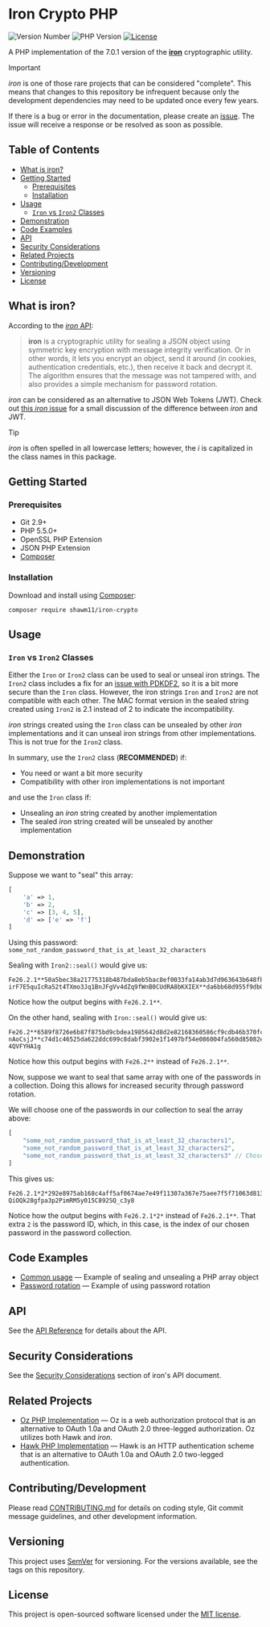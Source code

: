 <!-- omit in toc -->
# Iron Crypto PHP

![Version Number](https://img.shields.io/packagist/v/shawm11/iron-crypto.svg)
![PHP Version](https://img.shields.io/packagist/php-v/shawm11/iron-crypto.svg)
[![License](https://img.shields.io/github/license/shawm11/iron-crypto-php.svg)](LICENSE.md)

A PHP implementation of the 7.0.1 version of the [**iron**](https://github.com/hapijs/iron)
cryptographic utility.

> [!IMPORTANT]
> _iron_ is one of those rare projects that can be considered "complete". This
> means that changes to this repository be infrequent because only the
> development dependencies may need to be updated once every few years.
>
> If there is a bug or error in the documentation, please create an
> [issue](https://github.com/shawm11/iron-crypto-php/issues). The issue will
> receive a response or be resolved as soon as possible.

<!-- omit in toc -->
## Table of Contents

- [What is iron?](#what-is-iron)
- [Getting Started](#getting-started)
  - [Prerequisites](#prerequisites)
  - [Installation](#installation)
- [Usage](#usage)
  - [`Iron` vs `Iron2` Classes](#iron-vs-iron2-classes)
- [Demonstration](#demonstration)
- [Code Examples](#code-examples)
- [API](#api)
- [Security Considerations](#security-considerations)
- [Related Projects](#related-projects)
- [Contributing/Development](#contributingdevelopment)
- [Versioning](#versioning)
- [License](#license)

## What is iron?

According to the [_iron_ API](https://hapi.dev/module/iron/api/?v=7.0.1):

> **iron** is a cryptographic utility for sealing a JSON object using symmetric
> key encryption with message integrity verification. Or in other words, it lets
> you encrypt an object, send it around (in cookies, authentication credentials,
> etc.), then receive it back and decrypt it. The algorithm ensures that the
> message was not tampered with, and also provides a simple mechanism for
> password rotation.

_iron_ can be considered as an alternative to JSON Web Tokens (JWT). Check out
[this _iron_ issue](https://github.com/hapijs/iron/issues/30) for a small
discussion of the difference between _iron_ and JWT.

> [!TIP]
> _iron_ is often spelled in all lowercase letters; however, the _i_ is
> capitalized in the class names in this package.

## Getting Started

### Prerequisites

- Git 2.9+
- PHP 5.5.0+
- OpenSSL PHP Extension
- JSON PHP Extension
- [Composer](https://getcomposer.org/)

### Installation

Download and install using [Composer](https://getcomposer.org/):

```shell
composer require shawm11/iron-crypto
```

## Usage

### `Iron` vs `Iron2` Classes

Either the `Iron` or `Iron2` class can be used to seal or unseal iron strings.
The `Iron2` class includes a fix for an [issue with PDKDF2](https://github.com/hapijs/iron/issues/55),
so it is a bit more secure than the `Iron` class. However, the iron strings
`Iron` and `Iron2` are not compatible with each other. The MAC format version in
the sealed string created using `Iron2` is 2.1 instead of 2 to indicate the
incompatibility.

_iron_ strings created using the `Iron` class can be unsealed by other _iron_
implementations and it can unseal iron strings from other implementations. This
is not true for the `Iron2` class.

In summary, use the `Iron2` class (**RECOMMENDED**) if:

- You need or want a bit more security
- Compatibility with other iron implementations is not important

and use the `Iron` class if:

- Unsealing an _iron_ string created by another implementation
- The sealed _iron_ string created will be unsealed by another implementation

## Demonstration

Suppose we want to "seal" this array:

```php
[
    'a' => 1,
    'b' => 2,
    'c' => [3, 4, 5],
    'd' => ['e' => 'f']
]
```

Using this password: `some_not_random_password_that_is_at_least_32_characters`

Sealing with `Iron2::seal()` would give us:

```text
Fe26.2.1**50a5bec38a21775318b487bda8eb5bac8ef0033fa14ab3d7d963643b648fb50a*dZ7cUbgFie4_EKYQ1H1RyA*mclk0QCWDb-irF7E5quIcRa52t4TXmo3Jq1BnJFgVv4dZq9fWnB0CUdRA8bKXIEX**da6bb68d955f9db04e9739a2a197ce9780de56f9be26ba24b7bf145c12851d53*0xYQdFBJxipufS03zBu6VZmIlHClv6CTlCc_To1rbIU
```

Notice how the output begins with `Fe26.2.1**`.

On the other hand, sealing with `Iron::seal()` would give us:

```text
Fe26.2**6589f8726e6b87f875bd9cbdea1985642d8d2e82168360586cf9cdb46b370fcc*-2XpTXRy5ZL0gJK6Qx9i4Q*hZa7pqt31QIR_ihVZ6qjUv_b0v5KLd1Enhq5q0IjbSfbvnUm_kRDahIC-nAoCsjJ**c74d1c46525da622ddc699c8dabf3902e1f1497bf54e086004fa560d85082e71*1qpfA_ZlR4r5Uo99Py1UU_l7v8lZYjtFI-4QVFYHA1g
```

Notice how this output begins with `Fe26.2**` instead of `Fe26.2.1**`.

Now, suppose we want to seal that same array with one of the passwords in a collection. Doing this allows for increased security through password rotation.

We will choose one of the passwords in our collection to seal the array above:

```php
[
    "some_not_random_password_that_is_at_least_32_characters1",
    "some_not_random_password_that_is_at_least_32_characters2",
    "some_not_random_password_that_is_at_least_32_characters3" // Chose this one to create output
]
```

This gives us:

```text
Fe26.2.1*2*292e8975ab168c4aff5af0674ae7e49f11307a367e75aee7f5f71063d8132523*QkjFNS0jl7963ENLosY25g*uKNcL7JAlDPURnvMb0C_jHyELe0b84554QcYzeaYWiHI1x0Qwq3Njikf_z_iLYxX**18280c5865db88bd915570325c56f8b6897a3daf710d8a9c9330ead5f392ec4d*ogb2rO5-QiOQk28gfpa3p2PimRM5y015C892SQ_c3y8
```

Notice how the output begins with `Fe26.2.1*2*` instead of `Fe26.2.1**`. That extra `2` is the password ID, which, in this case, is the index of our chosen password in the password collection.

## Code Examples

- [Common usage](docs/usage-examples/Iron2Example.php) — Example of sealing and unsealing a PHP array object
- [Password rotation](docs/usage-examples/PasswordRotationExample.php) — Example of using password rotation

## API

See the [API Reference](docs/api-reference.md) for details about the API.

## Security Considerations

See the [Security Considerations](https://hapi.dev/module/iron/api/?v=7.0.1#security-considerations)
section of iron's API document.

## Related Projects

- [Oz PHP Implementation](https://github.com/shawm11/oz-auth-php) — Oz is a web
  authorization protocol that is an alternative to OAuth 1.0a and OAuth 2.0
  three-legged authorization. Oz utilizes both Hawk and _iron_.
- [Hawk PHP Implementation](https://github.com/shawm11/hawk-auth-php) — Hawk is
  an HTTP authentication scheme that is an alternative to OAuth 1.0a and OAuth
  2.0 two-legged authentication.

## Contributing/Development

Please read [CONTRIBUTING.md](CONTRIBUTING.md) for details on coding style, Git
commit message guidelines, and other development information.

## Versioning

This project uses [SemVer](http://semver.org/) for versioning. For the versions
available, see the tags on this repository.

## License

This project is open-sourced software licensed under the [MIT license](https://opensource.org/licenses/MIT).
